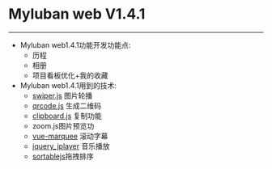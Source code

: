 # Myluban web V1.4.1
***
- Myluban web1.4.1功能开发功能点: 
   - 历程
   - 相册
   - 项目看板优化+我的收藏
- Myluban web1.4.1用到的技术:
   - [swiper.js](https://www.swiper.com.cn/)  图片轮播
   - [qrcode.js](http://code.ciaoca.com/javascript/qrcode/)  生成二维码
   - [clipboard.js](https://clipboardjs.com/)  复制功能
   - zoom.js图片预览功
   - [vue-marquee](https://www.npmjs.com/package/vue-marquee)  滚动字幕
   - [jquery_jplayer](http://www.jplayer.cn/developer-guide.html)  音乐播放
   - [sortablejs](https://jqueryui.com/sortable/)拖拽排序

